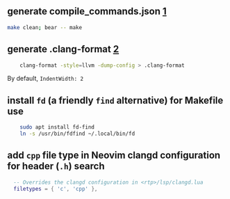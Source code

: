## generate compile_commands.json [1]
```sh
make clean; bear -- make
```

## generate .clang-format [2]
```sh
    clang-format -style=llvm -dump-config > .clang-format
```

By default, `IndentWidth: 2`

## install `fd` (a friendly `find` alternative) for Makefile use
```sh
    sudo apt install fd-find
    ln -s /usr/bin/fdfind ~/.local/bin/fd
```

## add `cpp` file type in Neovim clangd configuration for header (`.h`) search

```lua
  -- Overrides the clangd configuration in <rtp>/lsp/clangd.lua
  filetypes = { 'c', 'cpp' },
```


[1]: https://clangd.llvm.org/installation#compile_commandsjson
[2]: https://clang.llvm.org/docs/ClangFormat.html#standalone-tool
[3]: https://github.com/sharkdp/fd

